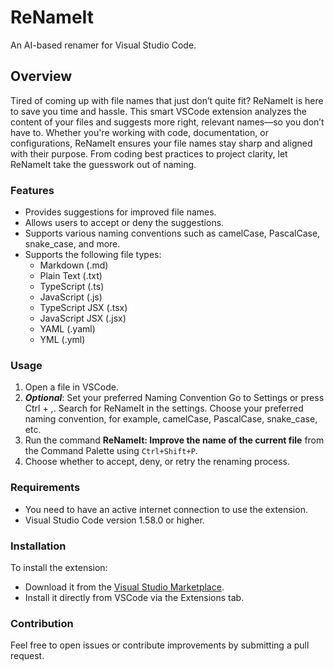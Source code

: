 # ReNameIt 

An AI-based renamer for Visual Studio Code.

## Overview

Tired of coming up with file names that just don’t quite fit? ReNameIt is here to save you time and hassle. This smart VSCode extension analyzes the content of your files and suggests more right, relevant names—so you don’t have to. Whether you're working with code, documentation, or configurations, ReNameIt ensures your file names stay sharp and aligned with their purpose. From coding best practices to project clarity, let ReNameIt take the guesswork out of naming.

### Features

- Provides suggestions for improved file names.
- Allows users to accept or deny the suggestions.
- Supports various naming conventions such as camelCase, PascalCase, snake_case, and more.
- Supports the following file types:
  - Markdown (.md)
  - Plain Text (.txt)
  - TypeScript (.ts)
  - JavaScript (.js)
  - TypeScript JSX (.tsx)
  - JavaScript JSX (.jsx)
  - YAML (.yaml)
  - YML (.yml)

### Usage

1. Open a file in VSCode.
2. ***Optional***: Set your preferred Naming Convention
Go to Settings or press Ctrl + ,.
Search for ReNameIt in the settings.
Choose your preferred naming convention, for example, camelCase, PascalCase, snake_case, etc.
3. Run the command **ReNameIt: Improve the name of the current file** from the Command Palette using `Ctrl+Shift+P`.
4. Choose whether to accept, deny, or retry the renaming process.

### Requirements

- You need to have an active internet connection to use the extension.
- Visual Studio Code version 1.58.0 or higher.

### Installation

To install the extension:

- Download it from the [Visual Studio Marketplace](https://marketplace.visualstudio.com/).
- Install it directly from VSCode via the Extensions tab.

### Contribution

Feel free to open issues or contribute improvements by submitting a pull request.
